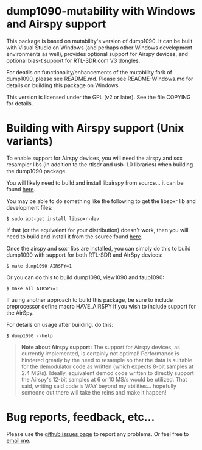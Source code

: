 # dump1090-mutability with Windows and Airspy support

This package is based on mutability's version of dump1090. It can be built with Visual Studio on Windows (and perhaps other Windows development environments as well), provides optional support for Airspy devices, and optional bias-t support for RTL-SDR.com V3 dongles.

For deatils on functionality/enhancements of the mutability fork of dump1090, please see README.md. Please see README-Windows.md for details on building this package on Windows.

This version is licensed under the GPL (v2 or later).
See the file COPYING for details.

# Building with Airspy support (Unix variants)

To enable support for Airspy devices, you will need the airspy and sox resampler libs (in addition to the rtlsdr and usb-1.0 libraries) when building the dump1090 package.

You will likely need to build and install libairspy from source... it can be found [here](https://github.com/airspy/host).

You may be able to do something like the following to get the libsoxr lib and development files:

````
$ sudo apt-get install libsoxr-dev
````

If that (or the equivalent for your distribution) doesn't work, then you will need to build and install it from the source found [here](https://sourceforge.net/projects/soxr/files/).

Once the airspy and soxr libs are installed, you can simply do this to build dump1090 with support for both RTL-SDR and AirSpy devices:

````
$ make dump1090 AIRSPY=1
````

Or you can do this to build dump1090, view1090 and faup1090:

````
$ make all AIRSPY=1
````

If using another approach to build this package, be sure to include preprocessor define macro HAVE_AIRSPY if you wish to include support for the AirSpy.

For details on usage after building, do this:

````
$ dump1090 --help
````

 
>**Note about Airspy support:**
 The support for Airspy devices, as currently implemented, is certainly not optimal! Performance is hindered greatly by the need to resample so that the data is suitable for the demodulator code as written (which expects 8-bit samples at 2.4 MS/s). Ideally, equivalent demod code written to directly support the Airspy's 12-bit samples at 6 or 10 MS/s would be utilized. That said, writing said code is WAY beyond my abilities... hopefully someone out there will take the reins and make it happen!
 
# Bug reports, feedback, etc...

Please use the [github issues page](https://github.com/labomb/dump1090-win/issues) to report any problems.
Or feel free to [email me](mailto:labomb@rochester.rr.com).
 